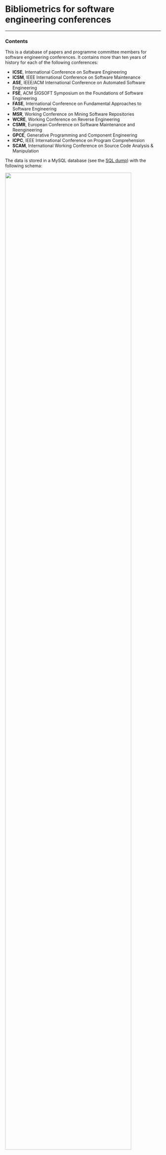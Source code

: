# Bibliometrics for software engineering conferences
---

### Contents

This is a database of papers and programme committee members for software engineering conferences. It contains more than ten years of history for each of the following conferences:

- **ICSE**, International Conference on Software Engineering
- **ICSM**, IEEE International Conference on Software Maintenance
- **ASE**, IEEE/ACM International Conference on Automated Software Engineering
- **FSE**, ACM SIGSOFT Symposium on the Foundations of Software Engineering
- **FASE**, International Conference on Fundamental Approaches to Software Engineering
- **MSR**, Working Conference on Mining Software Repositories
- **WCRE**, Working Conference on Reverse Engineering
- **CSMR**, European Conference on Software Maintenance and Reengineering
- **GPCE**, Generative Programming and Component Engineering
- **ICPC**, IEEE International Conference on Program Comprehension
- **SCAM**, International Working Conference on Source Code Analysis & Manipulation

The data is stored in a MySQL database (see the [SQL dump](https://github.com/tue-mdse/conferenceMetrics/blob/master/data/conferences.sql.gz)) with the following schema:

<img align="center" width="90%" src="https://raw.github.com/tue-mdse/conferenceMetrics/master/visualisation/model.png">

Alternatively, the database can be recreated (hence easily extended) from CSV files using Python and the SQLAlchemy Object Relational Mapper using the scripts included (more details below).

### Data provenance

- Papers and authors: the [DBLP](http://www.dblp.org/db/) data dump. Papers which were part of the main (research) track have been (manually) marked as such in the `main_track` column. The conference impact factor (the `impact` column from the `conferences` table) is the [SHINE h-index](http://shine.icomp.ufam.edu.br/index.php) for the period 2000-2012.
- Number of submssions: Tao Xie's [software engineering conference statistics](http://people.engr.ncsu.edu/txie/seconferences.htm); foreword to proceedings.
- Composition of programme committee: conference websites, only programme committee members for the main tracks have been included. Disambiguation was performed to align the spelling used on the different websites to that found in DBLP.

In some cases the DBLP data also contains the session title(s) for a given paper. For example, for [papers published at ICSE 2012](http://www.informatik.uni-trier.de/~ley/db/conf/icse/icse2012.html), a session title (such as `Technical Research`, originally encoded as an HTML `h2` header and recorded in the `session_h2` column) and a session subtitle (such as `Fault Handling`, originally encoded as an HTML `h3` header and recorded in the `session_h3` column) is available. When available, such titles could be used to automatically filter papers if so desired for a certain bibliometric analysis.

## Using the database

### Directly

Most simply, you can import the [SQL dump](https://github.com/tue-mdse/conferenceMetrics/blob/master/data/conferences.sql.gz) into your favourite database management system (tested on MySQL) and start querying.

### Via Python

Alternatively, you can take a look at how the database was created using MySQL, Python and SQLAlchemy, and use these mechanisms also for querying. This will allow you to easily extend the database or update its schema.

#### Dependencies and installation instructions 
If you take this path, make sure you have Python and a MySQL server installed before attempting anything.
Thanks a lot to [Leon Moonen](http://leonmoonen.com) for spelling out the exact steps 
(tested on his OS X 10.8.5 machine with Python 2.7.2).

- Install Unidecode: `easy_install Unidecode`
- Install SQLAlchemy: `easy_install SQLAlchemy`
- Make sure that **mysql bin** dir is in **path** (or next step will fail on mysql_config)
- Make sure that **mysql lib** dir is in **dynamic library** (or next step will fail on loading the library)
- Install MySQL-Python: `easy_install mysql-python`
- Tweek `populateDB.py` for your particular MySQL user and password (the script assumes user *root* with empty password)

#### Python scripts

- `initDB.py`: declares the database schema using Python classes (will be automatically mapped to tables by SQLAlchemy).
- `populateDB.py`: reads data about the papers and programme committees for each conference and loads it into the database.
- `metrics.py`: defines a metrics model and how to compute the metrics. To account for the different ages of the conferences, we use sliding window metrics. For example,
	- author turnover *RNA(c,y,k)*: fraction of authors at conference *c* in year *y* that have not been author between *y-k* and *y-1*.
	- programme committee turnover *RNC(c,y,k)*: fraction of PC of *c* in year *y* that have not served on the PC between *y-k* and *y-1*.
	- *inbreeding* ratio *RAC(c,y,k)*: fraction of papers published at *c* in year *y* co-authored by PC members from *y-k* to *y*.
  
   For a complete list of metrics check [this list](https://github.com/tue-mdse/conferenceMetrics/blob/master/metrics/metrics.md), or see [this preprint](http://www.win.tue.nl/mdse/conferences/SCP13.pdf) submitted to Science of Computer Programming.
- `queryDB.py`: queries the database, computes the metrics defined in the metrics model, and outputs the results to CSV files. For an example of a visualisation of these results, we include the `visualisation.r` R script that produces the following plot for *RAC(c,y,0)*, the fraction of papers each year co-authored by PC members from that year.

<img align="center" width="100%" src="https://raw.github.com/tue-mdse/conferenceMetrics/master/visualisation/RAC0.png">

## Licenses

- The database is made available under the [Open Database License](http://opendatacommons.org/licenses/odbl/1.0/)
- Any rights in individual contents of the database (i.e., the data) are licensed under the [Database Contents License](http://opendatacommons.org/licenses/dbcl/1.0/)
- The tooling (e.g., Python scripts and R scripts) used are licensed under the [GNU Lesser General Public License](http://www.gnu.org/licenses/lgpl.txt) version 3

## Citation information

If you find the dataset or tooling useful in your research, please consider citing the following paper:

> Bogdan Vasilescu, Alexander Serebrenik and Tom Mens, "Mining software engineering conference data", in _MSR '13: Proceedings of the 10th Working Conference on Mining Software Repositories_, May 18-–19, 2013. San Francisco, California, USA.

Additionally, if you're interested in a "health assessment" of software engineering conferences, consider reading [this preprint](http://www.win.tue.nl/mdse/conferences/SCP13.pdf) submitted to Science of Computer Programming.
